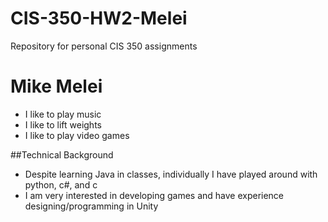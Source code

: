 # CIS-350-HW2-Melei
Repository for personal CIS 350 assignments
# Mike Melei
- I like to play music
- I like to lift weights
- I like to play video games

##Technical Background
- Despite learning Java in classes, individually I have played around with python, c#, and c
- I am very interested in developing games and have experience designing/programming in Unity
